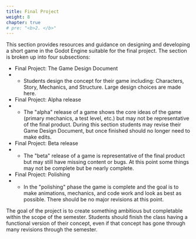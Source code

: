 ```yaml
---
title: Final Project
weight: 8
chapter: true
# pre: "<b>2. </b>"
---
```


This section provides resources and guidance on designing and developing a short game in the Godot Engine suitable for the final project. The section is broken up into four subsections:

* Final Project: The Game Design Document
* * Students design the concept for their game including: Characters, Story, Mechanics, and Structure. Large design choices are made here.
* Final Project: Alpha release
* * The "alpha" release of a game shows the core ideas of the game (primary mechanics, a test level, etc.) but may not be representative of the final product. During this section students may revise their Game Design Document, but once finished should no longer need to make edits.
* Final Project: Beta release 
* * The "beta" release of a game is representative of the final product but may still have missing content or bugs. At this point some things may not be complete but be nearly complete.
* Final Project: Polishing
* * In the "polishing" phase the game is complete and the goal is to make animations, mechanics, and code work and look as best as possible. There should be no major revisions at this point.


The goal of the project is to create something ambitious but completable within the scope of the semester. Students should finish the class having a functional version of their concept, even if that concept has gone through many revisions through the semester.